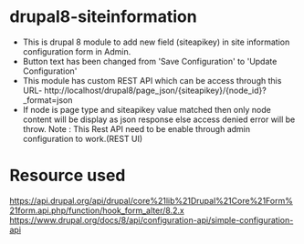 # drupal8-siteinformation
* This is drupal 8 module to add new field (siteapikey) in site information configuration form in Admin.
* Button text has been changed from 'Save Configuration' to 'Update Configuration'
* This module has custom REST API which can be access through this URL- http://localhost/drupal8/page_json/{siteapikey}/{node_id}?_format=json
* If node is page type and siteapikey value matched then only node content will be display as json response else access denied error will be throw.
Note : This Rest API need to be enable through admin configuration to work.(REST UI)
# Resource used 
https://api.drupal.org/api/drupal/core%21lib%21Drupal%21Core%21Form%21form.api.php/function/hook_form_alter/8.2.x
https://www.drupal.org/docs/8/api/configuration-api/simple-configuration-api

